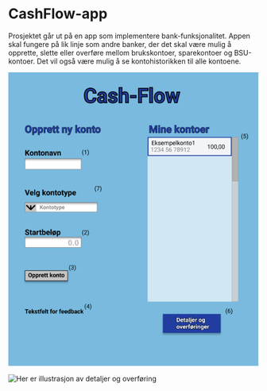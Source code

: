 # CashFlow-app

Prosjektet går ut på en app som implementere bank-funksjonalitet. Appen skal fungere på lik linje som andre banker, der det skal være mulig å opprette, slette eller overføre mellom brukskontoer, sparekontoer og BSU-kontoer.
Det vil også være mulig å se kontohistorikken til alle kontoene.

![Her er illustrasjon av forsiden av appen](../docs/release3/img/forsideRelease3.png)

![Her er illustrasjon av detaljer og overføring](../docs/release3/img/detaljerOverforingerRelease3.png)
